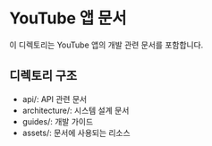 # YouTube 앱 문서
  
이 디렉토리는 YouTube 앱의 개발 관련 문서를 포함합니다.

## 디렉토리 구조
- api/: API 관련 문서
- architecture/: 시스템 설계 문서
- guides/: 개발 가이드
- assets/: 문서에 사용되는 리소스